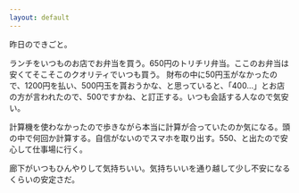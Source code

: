 ```yaml
---
layout: default
---
```


昨日のできごと。

ランチをいつものお店でお弁当を買う。650円のトリチリ弁当。ここのお弁当は安くてそこそこのクオリティでいつも買う。
財布の中に50円玉がなかったので、1200円を払い、500円玉を貰おうかな、と思っていると、「400...」とお店の方が言われたので、500ですかね、と訂正する。いつも会話する人なので気安い。

計算機を使わなかったので歩きながら本当に計算が合っていたのか気になる。頭の中で何回か計算する。自信がないのでスマホを取り出す。550、と出たので安心して仕事場に行く。

廊下がいつもひんやりして気持ちいい。気持ちいいを通り越して少し不安になるくらいの安定さだ。